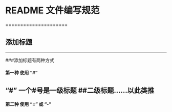 # README 文件编写规范
=====================
## 添加标题
----------------
###添加标题有两种方式 
 #### 第一种 使用 “#” 
  “#” 一个#号是一级标题 ##二级标题......以此类推
-------------------------
 #### 第二种 使用 “=” 或 “-”

